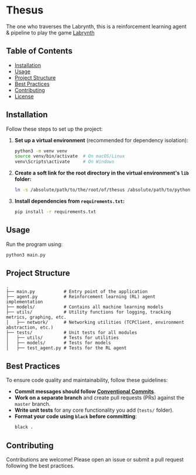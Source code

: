 # Thesus

The one who traverses the Labrynth, this is a reinforcement learning agent & pipeline to play the game [Labrynth](https://github.com/team-lazarus/labrynth)

## Table of Contents

- [Installation](#installation)
- [Usage](#usage)
- [Project Structure](#project-structure)
- [Best Practices](#best-practices)
- [Contributing](#contributing)
- [License](#license)

## Installation

Follow these steps to set up the project:

1. **Set up a virtual environment** (recommended for dependency isolation):
   ```sh
   python3 -m venv venv
   source venv/bin/activate  # On macOS/Linux
   venv\Scripts\activate     # On Windows
   ```

2. **Create a soft link for the root directory in the virtual environment's `lib` folder:**
   ```sh
   ln -s /absolute/path/to/the/root/of/thesus /absolute/path/to/python/environment/lib/
   ```

3. **Install dependencies from `requirements.txt`:**
   ```sh
   pip install -r requirements.txt
   ```

## Usage

Run the program using:
```sh
python3 main.py
```

## Project Structure

```
.
├── main.py           # Entry point of the application
├── agent.py          # Reinforcement learning (RL) agent implementation
├── models/           # Contains all machine learning models
├── utils/            # Utility functions for logging, tracking metrics, graphing, etc.
│   ├── network/      # Networking utilities (TCPClient, environment abstraction, etc.)
├── tests/            # Unit tests for all modules
│   ├── utils/        # Tests for utilities
│   ├── models/       # Tests for models
│   ├── test_agent.py # Tests for the RL agent
```

## Best Practices

To ensure code quality and maintainability, follow these guidelines:

- **Commit messages should follow [Conventional Commits](https://www.conventionalcommits.org/en/v1.0.0/)**.
- **Work on a separate branch** and create pull requests (PRs) against the `master` branch.
- **Write unit tests** for any core functionality you add (`tests/` folder).
- **Format your code using `black` before committing**:
  ```sh
  black .
  ```

## Contributing

Contributions are welcome! Please open an issue or submit a pull request following the best practices.

